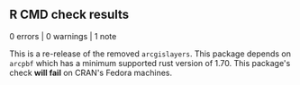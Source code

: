 ## R CMD check results

0 errors | 0 warnings | 1 note

This is a re-release of the removed `arcgislayers`.
This package depends on `arcpbf` which has a minimum supported rust version
of 1.70. 
This package's check **will fail** on CRAN's Fedora machines. 